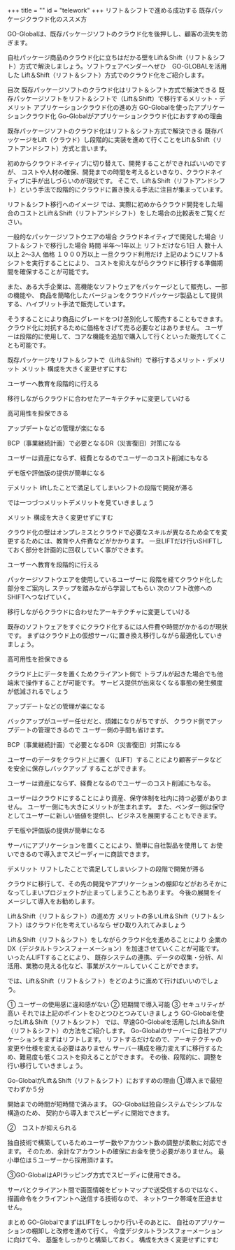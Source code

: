 +++
title = ""
id = "telework"
+++
リフト＆シフトで進める成功する
既存パッケージクラウド化のススメ方

GO-Globalは、既存パッケージソフトのクラウド化を後押しし、顧客の流失を防ぎます。

自社パッケージ商品のクラウド化に立ちはだかる壁をLift＆Shift（リフト＆シフト）方式で解決しましょう。ソフトウェアベンダーへぜひ　GO-GLOBALを活用した Lift＆Shift（リフト＆シフト）方式でのクラウド化をご紹介します。

目次
既存パッケージソフトのクラウド化はリフト＆シフト方式で解決できる
既存パッケージソフトをリフト＆シフトで（Lift＆Shift）で移行するメリット・デメリット
アプリケーションクラウド化の進め方
GO-Globalを使ったアプリケーションクラウド化
Go-Globalがアプリケーションクラウド化におすすめの理由

既存パッケージソフトのクラウド化はリフト＆シフト方式で解決できる
既存パッケージをLift（クラウド）し段階的に実装を進めて行くことをLift＆Shift（リフトアンドシフト）方式と言います。

初めからクラウドネイティブに切り替えて、開発することができればいいのですが、 コストや人材の確保、開発までの時間を考えるといきなり、クラウドネイティブに手が出しづらいのが現状です。 そこで、Lift＆Shift（リフトアンドシフト）という手法で段階的にクラウドに置き換える手法に注目が集まっています。

リフト＆シフト移行へのイメージ
では、実際に初めからクラウド開発をした場合のコストとLift＆Shift（リフトアンドシフト）をした場合の比較表をご覧ください。

一般的なパッケージソフトウエアの場合
クラウドネイティブで開発した場合	リフト＆シフトで移行した場合
時間	半年～1年以上	リフトだけなら1日
人	数十人以上	2～3人
価格	１０００万以上	一旦クラウド利用だけ
上記のようにリフト&シフトを実行することにより、
コストを抑えながらクラウドに移行する準備期間を確保することが可能です。

また、ある大手企業は、高機能なソフトウェアをパッケージとして販売し、一部の機能や、 商品を簡略化したバージョンをクラウドパッケージ製品として提供する、ハイブリット手法で販売しています。

そうすることにより商品にグレードをつけ差別化して販売することもできます。
クラウド化に対抗するために価格をさげて売る必要などはありません。
ユーザーは段階的に使用して、コアな機能を追加で購入して行くといった販売してくことも可能です。


既存パッケージをリフト＆シフトで（Lift＆Shift）で移行するメリット・デメリット
メリット
構成を大きく変更せずにすむ

ユーザーへ教育を段階的に行える

移行しながらクラウドに合わせたアーキテクチャに変更していける

高可用性を担保できる

アップデートなどの管理が楽になる

BCP（事業継続計画）で必要となるDR（災害復旧）対策になる

ユーザーは資産にならず、経費となるのでユーザーのコスト削減にもなる

デモ版や評価版の提供が簡単になる

デメリット
liftしたことで満足してしまいシフトの段階で開発が滞る

では一つづつメリットデメリットを見ていきましょう


メリット
構成を大きく変更せずにすむ


クラウド化の壁はオンプレミスとクラウドで必要なスキルが異なるため全てを変更するためには、教育や人件費などがかかります。 一旦LIFTだけ行いSHIFTしておく部分を計画的に回収していく事ができます。

ユーザーへ教育を段階的に行える

パッケージソフトウエアを使用しているユーザーに 段階を経てクラウド化した部分をご案内し ステップを踏みながら学習してもらい 次のソフト改修へのSHIFTへつなげていく。

移行しながらクラウドに合わせたアーキテクチャに変更していける


既存のソフトウェアをすぐにクラウド化するには人件費や時間がかかるのが現状です。 まずはクラウド上の仮想サーバに置き換え移行しながら最適化していきましょう。

高可用性を担保できる

クラウド上にデータを置くためクライアント側で トラブルが起きた場合でも他端末で操作することが可能です。 サービス提供が出来なくなる事態の発生頻度が低減されるでしょう

アップデートなどの管理が楽になる


バックアップがユーザー任せだと、煩雑になりがちですが、 クラウド側でアップデートの管理できるので ユーザー側の手間も省けます。

BCP（事業継続計画）で必要となるDR（災害復旧）対策になる

ユーザーのデータをクラウド上に置く（LIFT）することにより顧客データなどを安全に保存しバックアップ することができます。

ユーザーは資産にならず、経費となるのでユーザーのコスト削減にもなる。


ユーザーはクラウドにすることにより資産、保守体制を社内に持つ必要がありません。 ユーザー側にも大きにメリットが生まれます。 また、ベンダー側は保守としてユーザーに新しい価値を提供し、ビジネスを展開することもできます。

デモ版や評価版の提供が簡単になる

サーバにアプリケーションを置くことにより、簡単に自社製品を使用して お使いできるので導入までスピーディーに商談できます。




デメリット
リフトしたことで満足してしまいシフトの段階で開発が滞る

クラウドに移行して、その先の開発やアプリケーションの棚卸などがおろそかになってしまいプロジェクトが止まってしまうこともあります。 今後の展開をイメージして導入をお勧めします。





Lift＆Shift（リフト＆シフト）の進め方
メリットの多いLift＆Shift（リフト＆シフト）はクラウド化を考えているなら ぜひ取り入れてみましょう

Lift＆Shift（リフト＆シフト）をしながらクラウド化を進めることにより 企業のDX（デジタルトランスフォーメーション）を加速させていくことが可能です。 いったんLIFTすることにより、 既存システムの連携、データの収集・分析、AI活用、業務の見える化など、事業がスケールしていくことができます。

では、Lift＆Shift（リフト＆シフト）をどのように進めて行けばいいのでしょう。

① ユーザーの使用感に違和感がない
② 短期間で導入可能
③ セキュリティが高い
それでは上記のポイントをひとつひとつみていきましょう
GO-Globalを使ったLift＆Shift（リフト＆シフト）
では、早速GO-Globalを活用したLift＆Shift（リフト＆シフト）の方法をご紹介します。 Go-Globalのサーバーに自社アプリケーションをまずはリフトします。 リフトするだけなので、アーキテクチャの変更や仕様を変える必要はありません サーバー構成を極力変えずに移行するため、難易度も低くコストを抑えることができます。 その後、段階的に、調整を行い移行していきましょう。

Go-GlobalがLift＆Shift（リフト＆シフト）におすすめの理由
①導入まで最短でわずか５分

開始までの時間が短時間で済みます。 GO-Globalは独自システムでシンプルな構造のため、 契約から導入までスピーディに開始できます。




②　コストが抑えられる

独自技術で構築しているためユーザー数やアカウント数の調整が柔軟に対応できます。 そのため、余計なアカウントの確保にお金を使う必要がありません。 最小単位は５ユーザーから採用頂けます。


③GO-GlobalはAPIラッピング方式でスピーディに使用できる。

サーバとクライアント間で画面情報をビットマップで送受信するのではなく、 描画命令をクライアントへ送信する技術なので、 ネットワーク帯域を圧迫ませせん。

まとめ
GO-GlobalでまずはLIFTをしっかり行いそのあとに、 自社のアプリケーションの棚卸しと改修を進めて行く。 今度デジタルトランスフォーメーションに向けて今、 基盤をしっかりと構築しておく。 構成を大きく変更せずにすむ